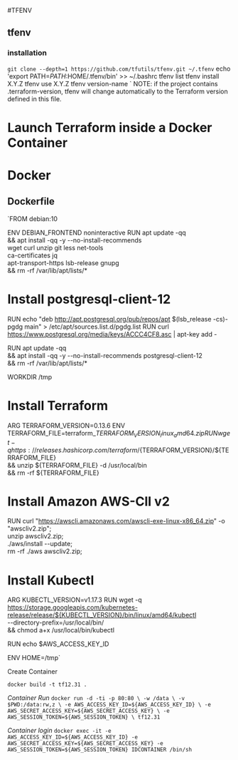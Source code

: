 

#TFENV

## tfenv 
### installation

`git clone --depth=1 https://github.com/tfutils/tfenv.git ~/.tfenv`
echo 'export PATH=$PATH:$HOME/.tfenv/bin' >> ~/.bashrc
tfenv list
tfenv install X.Y.Z
tfenv use X.Y.Z
tfenv version-name
`
NOTE: if the project contains  .terraform-version, tfenv will change automatically to the Terraform version defined in this file.

# Launch Terraform inside a Docker Container

# Docker

## Dockerfile

`FROM debian:10

ENV DEBIAN_FRONTEND noninteractive
RUN apt update -qq \
    && apt install -qq -y --no-install-recommends \
       wget curl unzip git less net-tools \
       ca-certificates jq\
       apt-transport-https lsb-release gnupg \
       && rm -rf /var/lib/apt/lists/*

# Install postgresql-client-12
RUN echo "deb http://apt.postgresql.org/pub/repos/apt $(lsb_release -cs)-pgdg main" > /etc/apt/sources.list.d/pgdg.list
RUN curl https://www.postgresql.org/media/keys/ACCC4CF8.asc | apt-key add -

RUN apt update -qq \
 && apt install -qq -y --no-install-recommends postgresql-client-12 \
 && rm -rf /var/lib/apt/lists/*

WORKDIR /tmp

# Install Terraform
ARG TERRAFORM_VERSION=0.13.6
ENV TERRAFORM_FILE=terraform_${TERRAFORM_VERSION}_linux_amd64.zip
RUN wget -q https://releases.hashicorp.com/terraform/${TERRAFORM_VERSION}/${TERRAFORM_FILE} \
    && unzip ${TERRAFORM_FILE} -d /usr/local/bin \
    && rm -rf ${TERRAFORM_FILE}


# Install Amazon AWS-ClI v2
RUN     curl "https://awscli.amazonaws.com/awscli-exe-linux-x86_64.zip" -o "awscliv2.zip"; \
        unzip awscliv2.zip; \
        ./aws/install --update; \
        rm -rf ./aws awscliv2.zip;

# Install Kubectl
ARG KUBECTL_VERSION=v1.17.3
RUN wget -q https://storage.googleapis.com/kubernetes-release/release/${KUBECTL_VERSION}/bin/linux/amd64/kubectl \
    --directory-prefix=/usr/local/bin/ \
    && chmod a+x /usr/local/bin/kubectl 

RUN echo $AWS_ACCESS_KEY_ID

ENV HOME=/tmp`

Create Container 

`docker build -t tf12.31 .`

*Container Run*
`docker run -d -ti -p 80:80 \
 -w /data \
 -v $PWD:/data:rw,z \
 -e AWS_ACCESS_KEY_ID=${AWS_ACCESS_KEY_ID} \
 -e AWS_SECRET_ACCESS_KEY=${AWS_SECRET_ACCESS_KEY} \
 -e AWS_SESSION_TOKEN=${AWS_SESSION_TOKEN} \
  tf12.31`
  
*Container login*
`docker exec -it -e AWS_ACCESS_KEY_ID=${AWS_ACCESS_KEY_ID} -e AWS_SECRET_ACCESS_KEY=${AWS_SECRET_ACCESS_KEY} -e AWS_SESSION_TOKEN=${AWS_SESSION_TOKEN} IDCONTAINER /bin/sh`
